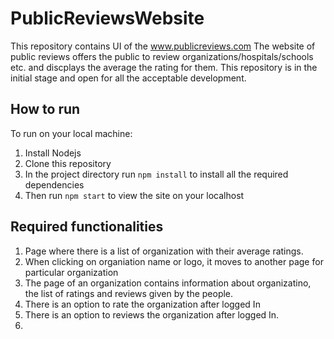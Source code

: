 # PublicReviewsWebsite
This repository contains UI of the www.publicreviews.com
The website of public reviews offers the public to review organizations/hospitals/schools etc. and discplays the average the rating for them. This repository is in the initial stage and open for all the acceptable development.

## How to run
To run on your local machine:
1) Install Nodejs
2) Clone this repository
3) In the project directory run `npm install` to install all the required dependencies
4) Then run `npm start` to view the site on your localhost

## Required functionalities
1) Page where there is a list of organization with their average ratings.
2) When clicking on organiation name or logo, it moves to another page for particular organization
3) The page of an organization contains information about organizatino, the list of ratings and reviews given by the people.
4) There is an option to rate the organization after logged In
5) There is an option to reviews the organization after logged In.
6) 
